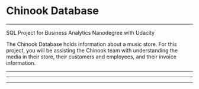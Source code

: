 # Chinook Database
---

SQL Project for Business Analytics Nanodegree with Udacity

The Chinook Database holds information about a music store. For this project, you will be assisting the Chinook team with understanding the media in their store, their customers and employees, and their invoice information.

---
---
---
